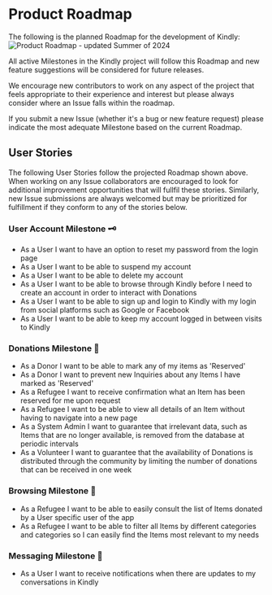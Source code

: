 # Product Roadmap

The following is the planned Roadmap for the development of Kindly:  
![Product Roadmap - updated Summer of 2024](./documentation_images/roadmap.png)

All active Milestones in the Kindly project will follow this Roadmap and new feature suggestions will be considered for future releases.

We encourage new contributors to work on any aspect of the project that feels appropriate to their experience and interest but please always consider where an Issue falls within the roadmap.

If you submit a new Issue (whether it's a bug or new feature request) please indicate the most adequate Milestone based on the current Roadmap.

## User Stories
The following User Stories follow the projected Roadmap shown above.
When working on any Issue collaborators are encouraged to look for additional improvement opportunities that will fullfil these stories.
Similarly, new Issue submissions are always welcomed but may be prioritized for fulfillment if they conform to any of the stories below.

### User Account Milestone 🗝️
- As a User I want to have an option to reset my password from the login page
- As a User I want to be able to suspend my account
- As a User I want to be able to delete my account
- As a User I want to be able to browse through Kindly before I need to create an account in order to interact with Donations
- As a User I want to be able to sign up and login to Kindly with my login from social platforms such as Google or Facebook
- As a User I want to be able to keep my account logged in between visits to Kindly 

### Donations Milestone 🤝
- As a Donor I want to be able to mark any of my items as 'Reserved'
- As a Donor I want to prevent new Inquiries about any Items I have marked as 'Reserved'
- As a Refugee I want to receive confirmation what an Item has been reserved for me upon request
- As a Refugee I want to be able to view all details of an Item without having to navigate into a new page
- As a System Admin I want to guarantee that irrelevant data, such as Items that are no longer available, is removed from the database at periodic intervals
- As a Volunteer I want to guarantee that the availability of Donations is distributed through the community by limiting the number of donations that can be received in one week 

### Browsing Milestone 🔎
- As a Refugee I want to be able to easily consult the list of Items donated by a User specific user of the app
- As a Refugee I want to be able to filter all Items by different categories and categories so I can easily find the Items most relevant to my needs

### Messaging Milestone 📩
- As a User I want to receive notifications when there are updates to my conversations in Kindly
